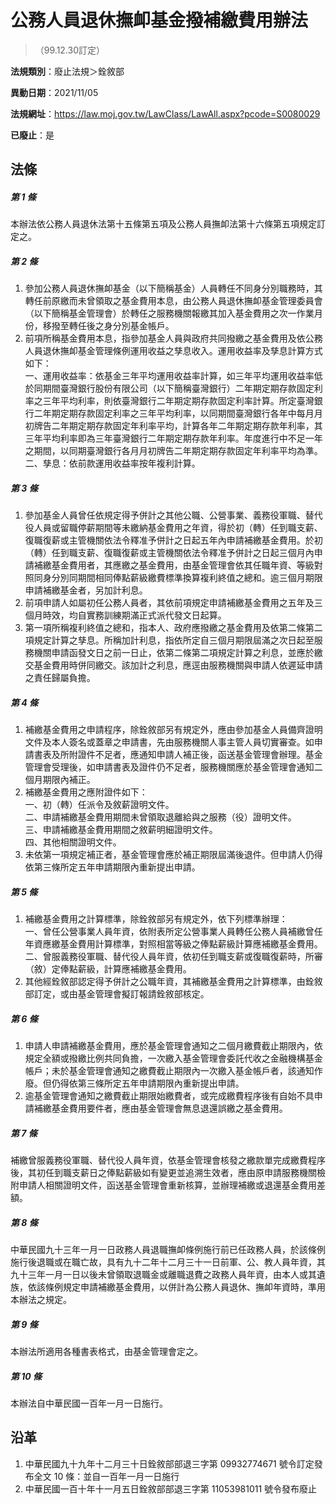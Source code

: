 # 公務人員退休撫卹基金撥補繳費用辦法
> （99.12.30訂定）

**法規類別**：廢止法規＞銓敘部

**異動日期**：2021/11/05  

**法規網址**：https://law.moj.gov.tw/LawClass/LawAll.aspx?pcode=S0080029

**已廢止**：是



## 法條
##### 第 1 條
本辦法依公務人員退休法第十五條第五項及公務人員撫卹法第十六條第五項規定訂定之。

##### 第 2 條
1. 參加公務人員退休撫卹基金（以下簡稱基金）人員轉任不同身分別職務時，其轉任前原繳而未曾領取之基金費用本息，由公務人員退休撫卹基金管理委員會（以下簡稱基金管理會）於轉任之服務機關報繳其加入基金費用之次一作業月份，移撥至轉任後之身分別基金帳戶。
1. 前項所稱基金費用本息，指參加基金人員與政府共同撥繳之基金費用及依公務人員退休撫卹基金管理條例運用收益之孳息收入。運用收益率及孳息計算方式如下：  
一、運用收益率：依基金三年平均運用收益率計算，如三年平均運用收益率低於同期間臺灣銀行股份有限公司（以下簡稱臺灣銀行）二年期定期存款固定利率之三年平均利率，則依臺灣銀行二年期定期存款固定利率計算。所定臺灣銀行二年期定期存款固定利率之三年平均利率，以同期間臺灣銀行各年中每月月初牌告二年期定期存款固定年利率平均，計算各年二年期定期存款年利率，其三年平均利率即為三年臺灣銀行二年期定期存款年利率。年度進行中不足一年之期間，以同期臺灣銀行各月月初牌告二年期定期存款固定年利率平均為準。  
二、孳息：依前款運用收益率按年複利計算。

##### 第 3 條
1. 參加基金人員曾任依規定得予併計之其他公職、公營事業、義務役軍職、替代役人員或留職停薪期間等未繳納基金費用之年資，得於初（轉）任到職支薪、復職復薪或主管機關依法令釋准予併計之日起五年內申請補繳基金費用。於初（轉）任到職支薪、復職復薪或主管機關依法令釋准予併計之日起三個月內申請補繳基金費用者，其應繳之基金費用，由基金管理會依其任職年資、等級對照同身分別同期間相同俸點薪級繳費標準換算複利終值之總和。逾三個月期限申請補繳基金者，另加計利息。
1. 前項申請人如屬初任公務人員者，其依前項規定申請補繳基金費用之五年及三個月時效，均自實務訓練期滿正式派代發文日起算。
1. 第一項所稱複利終值之總和，指本人、政府應撥繳之基金費用及依第二條第二項規定計算之孳息。所稱加計利息，指依所定自三個月期限屆滿之次日起至服務機關申請函發文日之前一日止，依第二條第二項規定計算之利息，並應於繳交基金費用時併同繳交。該加計之利息，應逕由服務機關與申請人依遲延申請之責任歸屬負擔。

##### 第 4 條
1. 補繳基金費用之申請程序，除銓敘部另有規定外，應由參加基金人員備齊證明文件及本人簽名或蓋章之申請書，先由服務機關人事主管人員切實審查。如申請書表及所附證件不足者，應通知申請人補正後，函送基金管理會辦理。基金管理會受理後，如申請書表及證件仍不足者，服務機關應於基金管理會通知二個月期限內補正。
1. 補繳基金費用之應附證件如下：  
一、初（轉）任派令及敘薪證明文件。  
二、申請補繳基金費用期間未曾領取退離給與之服務（役）證明文件。  
三、申請補繳基金費用期間之敘薪明細證明文件。  
四、其他相關證明文件。
1. 未依第一項規定補正者，基金管理會應於補正期限屆滿後退件。但申請人仍得依第三條所定五年申請期限內重新提出申請。

##### 第 5 條
1. 補繳基金費用之計算標準，除銓敘部另有規定外，依下列標準辦理：  
一、曾任公營事業人員年資，依附表所定公營事業人員轉任公務人員補繳曾任年資應繳基金費用計算標準，對照相當等級之俸點薪級計算應補繳基金費用。  
二、曾服義務役軍職、替代役人員年資，依初任到職支薪或復職復薪時，所審（敘）定俸點薪級，計算應補繳基金費用。
1. 其他經銓敘部認定得予併計之公職年資，其補繳基金費用之計算標準，由銓敘部訂定，或由基金管理會擬訂報請銓敘部核定。

##### 第 6 條
1. 申請人申請補繳基金費用，應於基金管理會通知之二個月繳費截止期限內，依規定全額或撥繳比例共同負擔，一次繳入基金管理會委託代收之金融機構基金帳戶；未於基金管理會通知之繳費截止期限內一次繳入基金帳戶者，該通知作廢。但仍得依第三條所定五年申請期限內重新提出申請。
1. 逾基金管理會通知之繳費截止期限始繳費者，或完成繳費程序後有自始不具申請補繳基金費用要件者，應由基金管理會無息退還誤繳之基金費用。

##### 第 7 條
補繳曾服義務役軍職、替代役人員年資，依基金管理會核發之繳款單完成繳費程序後，其初任到職支薪日之俸點薪級如有變更並追溯生效者，應由原申請服務機關檢附申請人相關證明文件，函送基金管理會重新核算，並辦理補繳或退還基金費用差額。

##### 第 8 條
中華民國九十三年一月一日政務人員退職撫卹條例施行前已任政務人員，於該條例施行後退職或在職亡故，具有九十二年十二月三十一日前軍、公、教人員年資，其九十三年一月一日以後未曾領取退職金或離職退費之政務人員年資，由本人或其遺族，依該條例規定申請補繳基金費用，以併計為公務人員退休、撫卹年資時，準用本辦法之規定。

##### 第 9 條
本辦法所適用各種書表格式，由基金管理會定之。

##### 第 10 條
本辦法自中華民國一百年一月一日施行。

## 沿革
1. 中華民國九十九年十二月三十日銓敘部部退三字第 09932774671  號令訂定發布全文 10 條：並自一百年一月一日施行
1. 中華民國一百十年十一月五日銓敘部部退三字第 11053981011  號令發布廢止
